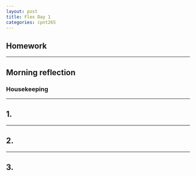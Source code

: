 ```yaml
---
layout: post
title: Flex Day 1
categories: cpnt265
---
```


## Homework

---

## Morning reflection
### Housekeeping

---

## 1. 


---

## 2. 

---

## 3. 


